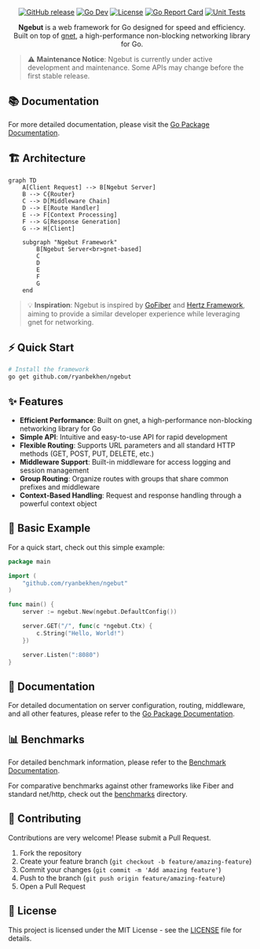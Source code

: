 <p align="center">
  <a href="https://github.com/ryanbekhen/ngebut/releases"><img src="https://img.shields.io/github/release/ryanbekhen/ngebut.svg?style=flat-square" alt="GitHub release"></a>
  <a href="https://pkg.go.dev/github.com/ryanbekhen/ngebut"><img src="https://img.shields.io/badge/go.dev-reference-007d9c?logo=go&logoColor=white&style=flat-square" alt="Go Dev"></a>
  <a href="https://github.com/ryanbekhen/ngebut/blob/master/LICENSE"><img src="https://img.shields.io/github/license/ryanbekhen/ngebut?style=flat-square" alt="License"></a>
  <a href="https://goreportcard.com/report/github.com/ryanbekhen/ngebut"><img src="https://goreportcard.com/badge/github.com/ryanbekhen/ngebut?style=flat-square" alt="Go Report Card"></a>
  <a href="https://github.com/ryanbekhen/ngebut/actions/workflows/unit-tests.yml"><img src="https://github.com/ryanbekhen/ngebut/actions/workflows/unit-tests.yml/badge.svg" alt="Unit Tests"></a>
</p>

<p align="center">
  <b>Ngebut</b> is a web framework for Go designed for speed and efficiency.
  <br>
  Built on top of <a href="https://github.com/panjf2000/gnet">gnet</a>, a high-performance non-blocking networking library for Go.
</p>

> ⚠️ **Maintenance Notice**: Ngebut is currently under active development and maintenance. Some APIs may change before
> the first stable release.

## 📚 Documentation

For more detailed documentation, please visit
the [Go Package Documentation](https://pkg.go.dev/github.com/ryanbekhen/ngebut).

## 🏗️ Architecture

```mermaid
graph TD
    A[Client Request] --> B[Ngebut Server]
    B --> C{Router}
    C --> D[Middleware Chain]
    D --> E[Route Handler]
    E --> F[Context Processing]
    F --> G[Response Generation]
    G --> H[Client]

    subgraph "Ngebut Framework"
        B[Ngebut Server<br>gnet-based]
        C
        D
        E
        F
        G
    end
```

> 💡 **Inspiration**: Ngebut is inspired by [GoFiber](https://github.com/gofiber/fiber)
> and [Hertz Framework](https://github.com/cloudwego/hertz), aiming to provide a similar developer experience while
> leveraging gnet for networking.

## ⚡️ Quick Start

```bash
# Install the framework
go get github.com/ryanbekhen/ngebut
```

## ✨ Features

- **Efficient Performance**: Built on gnet, a high-performance non-blocking networking library for Go
- **Simple API**: Intuitive and easy-to-use API for rapid development
- **Flexible Routing**: Supports URL parameters and all standard HTTP methods (GET, POST, PUT, DELETE, etc.)
- **Middleware Support**: Built-in middleware for access logging and session management
- **Group Routing**: Organize routes with groups that share common prefixes and middleware
- **Context-Based Handling**: Request and response handling through a powerful context object

## 🚀 Basic Example

For a quick start, check out this simple example:

```go
package main

import (
	"github.com/ryanbekhen/ngebut"
)

func main() {
	server := ngebut.New(ngebut.DefaultConfig())

	server.GET("/", func(c *ngebut.Ctx) {
		c.String("Hello, World!")
	})

	server.Listen(":8080")
}
```

## 📖 Documentation

For detailed documentation on server configuration, routing, middleware, and all other features, please refer to
the [Go Package Documentation](https://pkg.go.dev/github.com/ryanbekhen/ngebut).

## 📊 Benchmarks

For detailed benchmark information, please refer to the [Benchmark Documentation](BENCHMARK.md).

For comparative benchmarks against other frameworks like Fiber and standard net/http, check out the [benchmarks](./benchmarks) directory.

## 🤝 Contributing

Contributions are very welcome! Please submit a Pull Request.

1. Fork the repository
2. Create your feature branch (`git checkout -b feature/amazing-feature`)
3. Commit your changes (`git commit -m 'Add amazing feature'`)
4. Push to the branch (`git push origin feature/amazing-feature`)
5. Open a Pull Request

## 📜 License

This project is licensed under the MIT License - see the [LICENSE](LICENSE) file for details.
